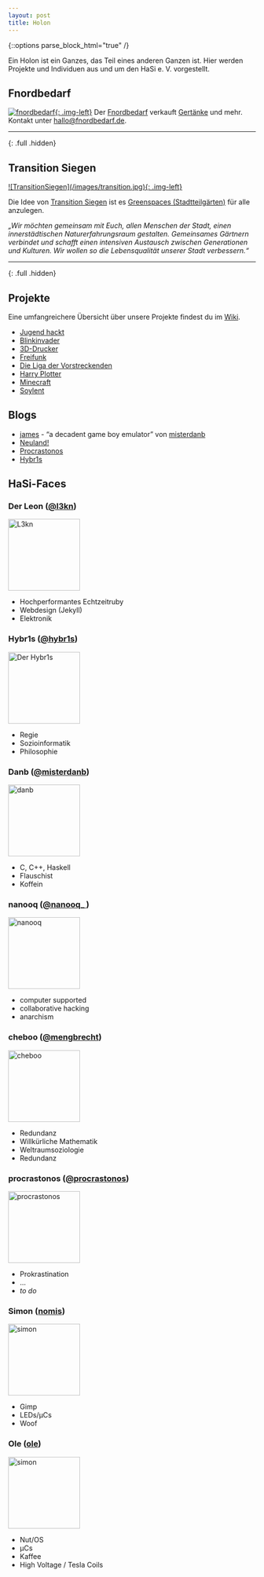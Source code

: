 ```yaml
---
layout: post
title: Holon
---
```


{::options parse_block_html="true" /}

Ein Holon ist ein Ganzes, das Teil eines anderen Ganzen ist.
Hier werden Projekte und Individuen aus und um den HaSi e. V. vorgestellt.

## Fnordbedarf

<a href="http://www.fnordbedarf.de"
target="_blank">![fnordbedarf](/images/fnordbedarf.png){: .img-left}</a>
Der [Fnordbedarf](http://www.fnordbedarf.de) verkauft 
[Gertänke](http://fnordbedarf.de/core/index.php?title=Getränke) und mehr.
Kontakt unter <a href="mailto:hallo@fnordbedarf.de">hallo@fnordbedarf.de</a>.

<hr>{: .full .hidden}

## Transition Siegen

<a href="http://transition-siegen.de/blog/" target="_blank">
![TransitionSiegen](/images/transition.jpg){: .img-left}</a>

Die Idee von [Transition Siegen](http://transition-siegen.de/blog/) ist es 
[Greenspaces (Stadtteilgärten)](http://transition-siegen.de/wiki/index.php?title=Kategorie:Greenspace) für alle anzulegen. 

 
_„Wir möchten gemeinsam mit Euch, allen Menschen der Stadt, einen innerstädtischen Naturerfahrungsraum gestalten. Gemeinsames Gärtnern verbindet und schafft einen intensiven Austausch zwischen Generationen und Kulturen. Wir wollen so die Lebensqualität unserer Stadt verbessern.“_

<hr>{: .full .hidden}
 
## Projekte

Eine umfangreichere Übersicht über unsere Projekte findest du im [Wiki](http://hasi.it/wiki/Kategorie:Projekt).

* [Jugend hackt](http://hasi.it/wiki/Jugend_hackt)
* [Blinkinvader](http://hasi.it/wiki/Blinkinvader)
* [3D-Drucker](http://hasi.it/wiki/3D_Drucker)
* [Freifunk](http://hasi.it/wiki/Freifunk)
* [Die Liga der Vorstreckenden](http://hasi.it/wiki/Liga_der_Vorstreckenden)
* [Harry Plotter](http://hasi.it/wiki/Harry_Plotter)
* [Minecraft](http://hasi.it/wiki/Minecraft)
* [Soylent](http://hasi.it/wiki/Soylent)

## Blogs

* [james](http://james.hasi.it) - “a decadent game boy emulator” von [misterdanb](http://hasi.it/wiki/Benutzer:Danb)
* [Neuland!](http://www.l3kn.de)
* [Procrastonos](http://procrastonos.org)
* [Hybr1s](http://hybr1s.de)

## HaSi-Faces
<div class="half">

### Der Leon ([@l3kn](http://twitter.com/l3kn))

[<img src="/images/holon/l3kn.png" alt="L3kn"
width="146">](http://hasi.it/wiki/Benutzer:L3kn)

* Hochperformantes Echtzeitruby
* Webdesign (Jekyll)
* Elektronik

</div><div class="half">

### Hybr1s ([@hybr1s](http://twitter.com/hybr1s))

[<img src="/images/holon/hybr1s.jpg" alt="Der Hybr1s" width="146">](http://hasi.it/wiki/Benutzer:Hybr1s)

* Regie
* Sozioinformatik
* Philosophie
		
</div><div class="half">

### Danb ([@misterdanb](http://twitter.com/misterdanb))

[<img src="/images/holon/danb.png" alt="danb" width="146">](http://hasi.it/wiki/Benutzer:danb)

* C, C++, Haskell 
* Flauschist
* Koffein

</div><div class="half">

### nanooq ([@nanooq_ ](http://twitter.com/nanooq_))

[<img src="/images/holon/nanooq.gif" alt="nanooq" width="146">](http://hasi.it/wiki/Benutzer:Nanooq)

* computer supported
* collaborative hacking
* anarchism

</div><div class="half">

### cheboo ([@mengbrecht](http://twitter.com/mengbrecht))

[<img src="/images/holon/cheboo.jpg" alt="cheboo" width="146">](http://hasi.it/wiki/Benutzer:Cheboo)

* Redundanz
* Willkürliche Mathematik 
* Weltraumsoziologie
* Redundanz

</div><div class="half">

### procrastonos ([@procrastonos](http://twitter.com/procrastonos))

[<img src="/images/holon/procrastonos.png" alt="procrastonos" width="146">](http://hasi.it/wiki/Benutzer:Seth)

* Prokrastination 
* ...
* _to do_

</div><div class="half">

### Simon ([nomis](irc://irc.freenode.net/hasi))

[<img src="/images/holon/simon.png" alt="simon" width="146">](http://hasi.it/wiki/Benutzer:Nomis)

* Gimp
* LEDs/µCs
* Woof

</div><div class="half">

### Ole ([ole](irc://irc.freenode.net/hasi))

[<img src="/images/holon/ole.png" alt="simon" width="146">](http://hasi.it/wiki/Benutzer:Ole)

* Nut/OS
* µCs
* Kaffee
* High Voltage / Tesla Coils

</div>

